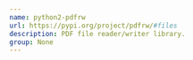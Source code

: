 ```yaml
---
name: python2-pdfrw
url: https://pypi.org/project/pdfrw/#files
description: PDF file reader/writer library.
group: None
---
```

